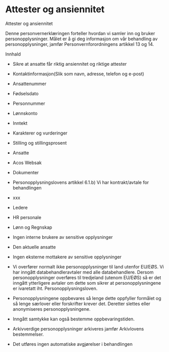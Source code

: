 # Attester og ansiennitet

Attester og ansiennitet

  

Denne personvernerklæringen forteller hvordan vi samler inn og bruker personopplysninger. Målet er å gi deg informasjon om vår behandling av personopplysninger, jamfør Personvernforordningens artikkel 13 og 14.

  

Innhald

*   Sikre at ansatte får riktig ansiennitet og riktige attester  
    
*   Kontaktinformasjon(Slik som navn, adresse, telefon og e-post)  
    
*   Ansattenummer  
    
*   Fødselsdato  
    
*   Personnummer  
    
*   Lønnskonto  
    
*   Inntekt  
    
*   Karakterer og vurderinger  
    
*   Stilling og stillingsprosent  
    
*   Ansatte  
    
*   Acos Websak  
    
*   Dokumenter  
    
*   Personopplysningslovens artikkel 6.1.b) Vi har kontrakt/avtale for behandlingen  
    
*   xxx  
    
*   Ledere  
    
*   HR personale  
    
*   Lønn og Regnskap  
    
*   Ingen interne brukere av sensitive opplysninger  
    
*   Den aktuelle ansatte  
    
*   Ingen eksterne mottakere av sensitive opplysninger  
    
*   Vi overfører normalt ikke personopplysninger til land utenfor EU/EØS. Vi har inngått databehandleravtaler med alle databehandlere. Dersom personopplysninger overføres til tredjeland (utenom EU/EØS) så er det inngått ytterligere avtaler om dette som sikrer at personopplysningene er ivaretatt iht. Personopplysningsloven.  
    
*   Personopplysningene oppbevares så lenge dette oppfyller formålet og så lenge særlover eller forskrifter krever det. Deretter slettes eller anonymiseres personopplysningene.  
    
*   Inngått samtykke kan også bestemme oppbevaringstiden.  
    
*   Arkivverdige personopplysninger arkiveres jamfør Arkivlovens bestemmelser.  
    
*   Det utføres ingen automatiske avgjørelser i behandlingen